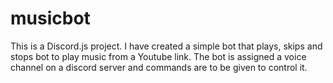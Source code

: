 # musicbot
This is a Discord.js project. I have created a simple bot that plays, skips and stops bot to play music from a Youtube link.
The bot is assigned a voice channel on a discord server and commands are to be given to control it.
